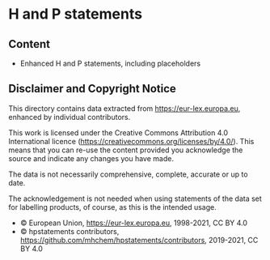 # H and P statements


## Content

- Enhanced H and P statements, including placeholders



## Disclaimer and Copyright Notice

This directory
contains data extracted from <https://eur-lex.europa.eu>, enhanced by individual contributors.

This work is licensed under the Creative Commons Attribution 4.0 International licence (<https://creativecommons.org/licenses/by/4.0/>). This means that you can re-use the content provided you acknowledge the source and indicate any changes you have made.

The data is not necessarily comprehensive, complete, accurate or up to date.

The acknowledgement is not needed when using statements of the data set for labelling products, of course, as this is the intended usage.

- © European Union, https://eur-lex.europa.eu, 1998-2021, CC BY 4.0
- © hpstatements contributors, https://github.com/mhchem/hpstatements/contributors, 2019-2021, CC BY 4.0